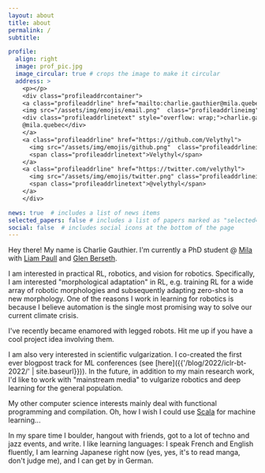 ```yaml
---
layout: about
title: about
permalink: /
subtitle: 

profile:
  align: right
  image: prof_pic.jpg
  image_circular: true # crops the image to make it circular
  address: >
    <p></p>
    <div class="profileaddrcontainer">
    <a class="profileaddrline" href="mailto:charlie.gauthier@mila.quebec">
    <img src="/assets/img/emojis/email.png"  class="profileaddrlineimg"/>
    <div class="profileaddrlinetext" style="overflow: wrap;">charlie.gauthier
    @mila.quebec</div>
    </a>
    <a class="profileaddrline" href="https://github.com/Velythyl">
      <img src="/assets/img/emojis/github.png"  class="profileaddrlineimg"/>
      <span class="profileaddrlinetext">Velythyl</span>
    </a>
    <a class="profileaddrline" href="https://twitter.com/velythyl">
      <img src="/assets/img/emojis/twitter.png" class="profileaddrlineimg"/>
      <span class="profileaddrlinetext">@velythyl</span>
    </a>
    </div>

news: true  # includes a list of news items
selected_papers: false # includes a list of papers marked as "selected={true}"
social: false  # includes social icons at the bottom of the page
---
```


Hey there! My name is Charlie Gauthier. I'm currently a PhD student @ [Mila](https://mila.quebec/en/) with [Liam Paull](https://liampaull.ca/) and [Glen Berseth](https://neo-x.github.io/).

I am interested in practical RL, robotics, and vision for robotics. Specifically, I am interested "morphological adaptation" in RL, e.g. training RL for a wide array of robotic morphologies and subsequently adapting zero-shot to a new morphology. 
One of the reasons I work in
learning for robotics 
is because I believe automation is the single most promising way to solve our current climate crisis.

I've recently became enamored with legged robots. Hit me up if you have a cool project idea involving them.

I am also very interested in scientific vulgarization.
I co-created the first ever blogpost track for ML conferences
(see [here]({{'/blog/2022/iclr-bt-2022/' | site.baseurl}})). In the future, 
in addition to my main research work, I'd like to work with "mainstream media"
to vulgarize robotics and deep learning for the general population.

My other computer science interests mainly deal with functional programming and compilation. 
Oh, how I wish I could use [Scala](https://www.scala-lang.org/) for
machine learning...

In my spare time I boulder, hangout with friends, got to a lot of techno and jazz events, and write. 
I like learning languages: I speak French and English fluently, I am learning Japanese right now (yes, yes, it's to read manga, don't judge me), 
and I can get by in German.
